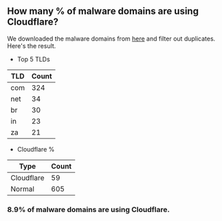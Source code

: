 ## How many % of malware domains are using Cloudflare?


We downloaded the malware domains from [here](https://urlhaus.abuse.ch) and filter out duplicates.
Here's the result.


[//]: # (start replacement)


- Top 5 TLDs

| TLD | Count |
| --- | --- |
| com | 324 |
| net | 34 |
| br | 30 |
| in | 23 |
| za | 21 |


- Cloudflare %

| Type | Count |
| --- | --- |
| Cloudflare | 59 |
| Normal | 605 |


### 8.9% of malware domains are using Cloudflare.